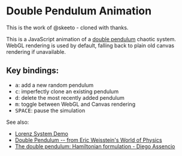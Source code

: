 # Double Pendulum Animation

This is the work of @skeeto - cloned with thanks.

This is a JavaScript animation of a [double pendulum][dp0] chaotic system.
WebGL rendering is used by default, falling back to plain old canvas rendering
if unavailable.

## Key bindings:

* <kbd>a</kbd>: add a new random pendulum
* <kbd>c</kbd>: imperfectly clone an existing pendulum
* <kbd>d</kbd>: delete the most recently added pendulum
* <kbd>m</kbd>: toggle between WebGL and Canvas rendering
* <kbd>SPACE</kbd>: pause the simulation

See also:

* [Lorenz System Demo][lz]
* [Double Pendulum -- from Eric Weisstein's World of Physics][dp1]
* [The double pendulum: Hamiltonian formulation - Diego Assencio][dp2]

[dp0]: https://en.wikipedia.org/wiki/Double_pendulum
[dp1]: http://scienceworld.wolfram.com/physics/DoublePendulum.html
[dp2]: https://diego.assencio.com/?index=e5ac36fcb129ce95a61f8e8ce0572dbf
[lz]: https://github.com/skeeto/lorenz-webgl
